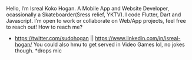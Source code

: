 Hello, I’m Isreal Koko Hogan.
A Mobile App and Website Developer, ocassionally a Skateboarder(Sress relief, YKTV).
I code Flutter, Dart and Javascript.
I’m open to work or collaborate on Web/App projects, feel free to reach out! 
How to reach me?
- https://twitter.com/sudohogan || https://www.linkedin.com/in/isreal-hogan/
You could also hmu to get served in Video Games lol, no jokes though. 
*drops mic
